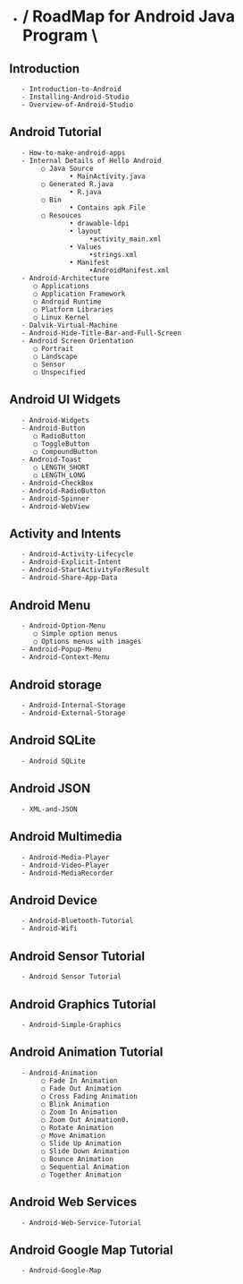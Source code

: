   -    # / RoadMap for Android Java Program \ #

  ## Introduction 
       - Introduction-to-Android
       - Installing-Android-Studio
       - Overview-of-Android-Studio

  ## Android Tutorial 
       - How-to-make-android-apps
       - Internal Details of Hello Android
            ○ Java Source
                   • MainActivity.java
            ○ Generated R.java
                   • R.java
            ○ Bin 
                   • Contains apk File
            ○ Resouces
                   • drawable-ldpi
                   • layout
                        ‣activity_main.xml
                   • Values
                        ‣strings.xml
                   • Manifest
                        ‣AndroidManifest.xml
       - Android-Architecture
          ○ Applications
          ○ Application Framework
          ○ Android Runtime
          ○ Platform Libraries
          ○ Linux Kernel
       - Dalvik-Virtual-Machine
       - Android-Hide-Title-Bar-and-Full-Screen
       - Android Screen Orientation
          ○ Portrait 
          ○ Landscape 
          ○ Sensor  
          ○ Unspecified 


  ## Android UI Widgets 
       - Android-Widgets
       - Android-Button
          ○ RadioButton 
          ○ ToggleButton 
          ○ CompoundButton 
       - Android-Toast
          ○ LENGTH_SHORT
          ○ LENGTH_LONG
       - Android-CheckBox
       - Android-RadioButton
       - Android-Spinner
       - Android-WebView

  ## Activity and Intents 

       - Android-Activity-Lifecycle
       - Android-Explicit-Intent
       - Android-StartActivityForResult
       - Android-Share-App-Data

  ## Android Menu 
       - Android-Option-Menu
          ○ Simple option menus
          ○ Options menus with images
       - Android-Popup-Menu
       - Android-Context-Menu
  ## Android storage 
       - Android-Internal-Storage
       - Android-External-Storage

  ## Android SQLite 
       - Android SQLite

  ## Android JSON 
       - XML-and-JSON

  ## Android Multimedia 
       - Android-Media-Player
       - Android-Video-Player
       - Android-MediaRecorder

  ## Android Device 
       - Android-Bluetooth-Tutorial
       - Android-Wifi
  ## Android Sensor Tutorial
       - Android Sensor Tutorial
  ## Android Graphics Tutorial 
       - Android-Simple-Graphics
  ## Android Animation Tutorial
       - Android-Animation
            ○ Fade In Animation
            ○ Fade Out Animation
            ○ Cross Fading Animation
            ○ Blink Animation
            ○ Zoom In Animation
            ○ Zoom Out Animation0.
            ○ Rotate Animation
            ○ Move Animation
            ○ Slide Up Animation
            ○ Slide Down Animation
            ○ Bounce Animation
            ○ Sequential Animation
            ○ Together Animation
  ## Android Web Services 
       - Android-Web-Service-Tutorial
  ## Android Google Map Tutorial
       - Android-Google-Map
